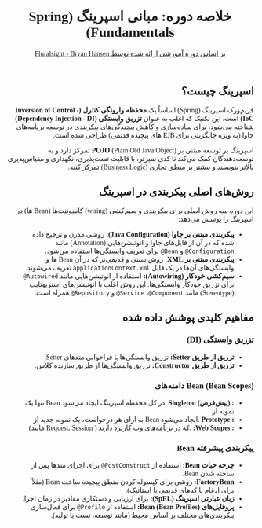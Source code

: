 <div dir="rtl" style="font-family: Vazirmatn">
    <header>
        <h1>
            خلاصه دوره: مبانی اسپرینگ (Spring Fundamentals)
        </h1>
        <a href="https://pluralsight.com/library/courses/spring-framework-spring-fundamentals/table-of-contents">
            بر اساس دوره آموزشی ارائه شده توسط Pluralsight - Bryan Hansen
        </a>
    </header>
    <section>
        <h2>
            اسپرینگ چیست؟
        </h2>
        <p>
            فریم‌ورک اسپرینگ (Spring) اساساً یک
            <strong>محفظه وارونگی کنترل (Inversion of Control - IoC)</strong>
            است. این تکنیک که اغلب به عنوان
            <strong>تزریق وابستگی (Dependency Injection - DI)</strong>
            شناخته می‌شود، برای ساده‌سازی و کاهش پیچیدگی‌های پیکربندی در توسعه برنامه‌های جاوا (به ویژه جایگزینی برای EJB های پیچیده قدیمی) طراحی شده است.
        </p>
        <p>
            اسپرینگ بر توسعه مبتنی بر
            <strong>POJO</strong>
            (Plain Old Java Object) تمرکز دارد و به توسعه‌دهندگان کمک می‌کند تا کدی تمیزتر، با قابلیت تست‌پذیری، نگهداری و مقیاس‌پذیری بالاتر بنویسند و بیشتر بر منطق تجاری (Business Logic) تمرکز کنند.
        </p>
    </section>
    <section>
        <h2>
            روش‌های اصلی پیکربندی در اسپرینگ
        </h2>
        <p>
            این دوره سه روش اصلی برای پیکربندی و سیم‌کشی (wiring) کامپوننت‌ها (Bean ها) در اسپرینگ را پوشش می‌دهد:
        </p>
        <ul>
            <li>
                <strong>پیکربندی مبتنی بر جاوا (Java Configuration):</strong>
                روشی مدرن و ترجیح داده شده که در آن از فایل‌های جاوا و انوتیشن‌هایی (Annotation) مانند
                <code dir="ltr">@Configuration</code>
                و
                <code dir="ltr">@Bean</code>
                برای تعریف وابستگی‌ها استفاده می‌شود.
            </li>
            <li>
                <strong>پیکربندی مبتنی بر XML:</strong>
                روش سنتی و قدیمی‌تر که در آن Bean ها و وابستگی‌های آن‌ها در یک فایل
                <code>applicationContext.xml</code>
                تعریف می‌شوند.
            </li>
            <li>
                <strong>سیم‌کشی خودکار (Autowiring):</strong>
                استفاده از انوتیشن‌هایی مانند
                <code dir="ltr">@Autowired</code>
                برای تزریق خودکار وابستگی‌ها. این روش اغلب با انوتیشن‌های استریوتایپ (Stereotype) مانند
                <code dir="ltr">@Component</code>،
                <code dir="ltr">@Service</code>
                و
                <code dir="ltr">@Repository</code>
                همراه است.
            </li>
        </ul>
    </section>
    <section>
        <h2>
            مفاهیم کلیدی پوشش داده شده
        </h2>
        <h3>تزریق وابستگی (DI)</h3>
        <ul>
            <li>
                <strong>تزریق از طریق Setter:</strong>
                تزریق وابستگی‌ها با فراخوانی متدهای Setter.
            </li>
            <li>
                <strong>تزریق از طریق Constructor:</strong>
                تزریق وابستگی‌ها از طریق سازنده کلاس.
            </li>
        </ul>
        <h3>(Bean Scopes) Bean دامنه‌های </h3>
        <div dir="rtl">
            <ul>
                <li>
                    <strong>: (پیش‌فرض) Singleton </strong>
                    .در کل محفظه اسپرینگ ایجاد می‌شود Bean تنها یک نمونه از 
                </li>
                <li>
                    <strong>: Prototype</strong>
                   .ایجاد می‌شود Bean به ازای هر درخواست، یک نمونه جدید از
                </li>
                <li>
                    <strong>: Web Scopes:</strong>  
                    .که در برنامه‌های وب کاربرد دارند ( Request, Session مانند)
                </li>
            </ul>
        </div>
        <h3>پیکربندی پیشرفته Bean</h3>
        <ul>
            <li>
                <strong>چرخه حیات Bean:</strong>
                استفاده از
                <code dir="ltr">@PostConstruct</code>
                برای اجرای متدها پس از ساخته شدن Bean.
            </li>
            <li>
                <strong>FactoryBean:</strong>
                روشی برای کپسوله کردن منطق پیچیده ساخت Bean (مثلاً برای ادغام با کدهای قدیمی یا استاتیک).
            </li>
            <li>
                <strong>زبان عبارتی اسپرینگ (SpEL):</strong>
                برای ارزیابی و دستکاری مقادیر در زمان اجرا.
            </li>
            <li>
                <strong>پروفایل‌های Bean (Bean Profiles):</strong>
                استفاده از
                <code dir="ltr">@Profile</code>
                برای فعال‌سازی پیکربندی‌های مختلف بر اساس محیط (مانند توسعه، تست یا تولید).
            </li>
        </ul>    
    </section>
</div>
